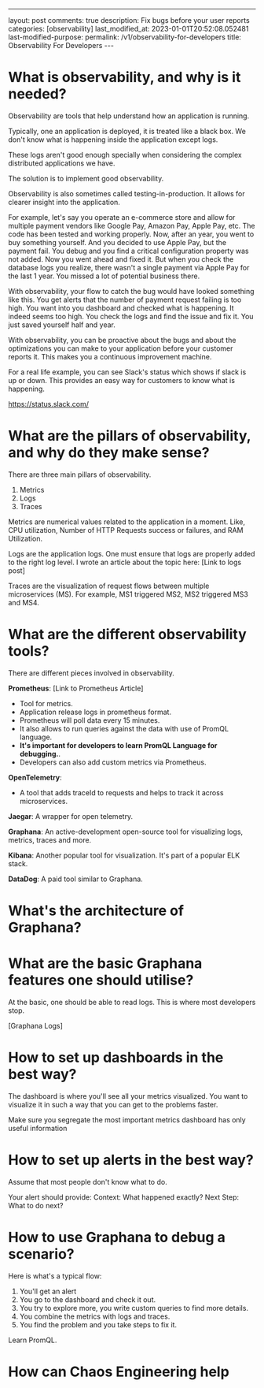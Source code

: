 ---
layout: post
comments: true
description: Fix bugs before your user reports
categories: [observability]
last_modified_at: 2023-01-01T20:52:08.052481
last-modified-purpose:
permalink: /v1/observability-for-developers
title: Observability For Developers
---‌

# What is observability, and why is it needed?

Observability are tools that help understand how an application is running.

Typically, one an application is deployed, it is treated like a black box. We don't know what is happening inside the application except logs.

These logs aren't good enough specially when considering the complex distributed applications we have.

The solution is to implement good observability.

Observability is also sometimes called testing-in-production. It allows for clearer insight into the application.

For example, let's say you operate an e-commerce store and allow for multiple payment vendors like Google Pay, Amazon Pay, Apple Pay, etc. The code has been tested and working properly. Now, after an year, you went to buy something yourself. And you decided to use Apple Pay, but the payment fail. You debug and you find a critical configuration property was not added. Now you went ahead and fixed it. But when you check the database logs you realize, there wasn't a single payment via Apple Pay for the last 1 year. You missed a lot of potential business there.

With observability, your flow to catch the bug would have looked something like this. You get alerts that the number of payment request failing is too high. You want into you dashboard and checked what is happening. It indeed seems too high. You check the logs and find the issue and fix it. You just saved yourself half and year.

With observability, you can be proactive about the bugs and about the optimizations you can make to your application before your customer reports it. This makes you a continuous improvement machine.

For a real life example, you can see Slack's status which shows if slack is up or down. This provides an easy way for customers to know what is happening.

<https://status.slack.com/>

# What are the pillars of observability, and why do they make sense?

There are three main pillars of observability.

1. Metrics
2. Logs
3. Traces

Metrics are numerical values related to the application in a moment. Like, CPU utilization, Number of HTTP Requests success or failures, and RAM Utilization.

Logs are the application logs. One must ensure that logs are properly added to the right log level. I wrote an article about the topic here: [Link to logs post]

Traces are the visualization of request flows between multiple microservices (MS). For example, MS1 triggered MS2, MS2 triggered MS3 and MS4.

# What are the different observability tools?

There are different pieces involved in observability.

**Prometheus**: [Link to Prometheus Article]

- Tool for metrics.
- Application release logs in prometheus format.
- Prometheus will poll data every 15 minutes.
- It also allows to run queries against the data with use of PromQL language.
- **It's important for developers to learn PromQL Language for debugging.**.
- Developers can also add custom metrics via Prometheus.

**OpenTelemetry**:

- A tool that adds traceId to requests and helps to track it across microservices.

**Jaegar**: A wrapper for open telemetry.

**Graphana**: An active-development open-source tool for visualizing logs, metrics, traces and more.

**Kibana**: Another popular tool for visualization. It's part of a popular ELK stack.

**DataDog**: A paid tool similar to Graphana.

# What's the architecture of Graphana?

# What are the basic Graphana features one should utilise?

At the basic, one should be able to read logs. This is where most developers stop.

[Graphana Logs]

# How to set up dashboards in the best way?

The dashboard is where you'll see all your metrics visualized.
You want to visualize it in such a way that you can get to the problems faster.

Make sure you segregate the most important metrics dashboard has only useful information

# How to set up alerts in the best way?

Assume that most people don't know what to do.

Your alert should provide:
Context: What happened exactly?
Next Step: What to do next?

# How to use Graphana to debug a scenario?

Here is what's a typical flow:

1. You'll get an alert
2. You go to the dashboard and check it out.
3. You try to explore more, you write custom queries to find more details.
4. You combine the metrics with logs and traces.
5. You find the problem and you take steps to fix it.

Learn PromQL.

# How can Chaos Engineering help
